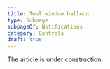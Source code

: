 ```yaml
---
title: Tool window balloon
type: Subpage
subpageOf: Notifications
category: Controls
draft: true
---
```


The article is under construction. 